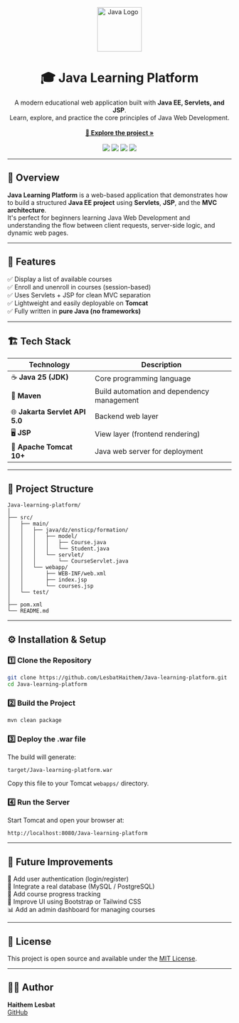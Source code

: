 <!-- PROJECT LOGO -->
<p align="center">
  <img src="https://cdn.jsdelivr.net/gh/devicons/devicon/icons/java/java-original.svg" alt="Java Logo" width="100"/>
</p>

<h1 align="center">🎓 Java Learning Platform</h1>

<p align="center">
  A modern educational web application built with <b>Java EE, Servlets, and JSP</b>.<br/>
  Learn, explore, and practice the core principles of Java Web Development.
  <br/><br/>
  <a href="https://github.com/LesbatHaithem/Java-learning-platform"><strong>🔗 Explore the project »</strong></a>
  <br/><br/>
  <img src="https://img.shields.io/badge/Java-25-blue?style=for-the-badge&logo=openjdk"/>
  <img src="https://img.shields.io/badge/Maven-4.0.0-orange?style=for-the-badge&logo=apache-maven"/>
  <img src="https://img.shields.io/badge/Tomcat-10+-yellow?style=for-the-badge&logo=apache-tomcat"/>
  <img src="https://img.shields.io/badge/JSP%20%26%20Servlets-Jakarta-blueviolet?style=for-the-badge"/>
</p>

---

## 📘 Overview

**Java Learning Platform** is a web-based application that demonstrates how to build a structured **Java EE project** using **Servlets**, **JSP**, and the **MVC architecture**.  
It's perfect for beginners learning Java Web Development and understanding the flow between client requests, server-side logic, and dynamic web pages.

---

## 🧩 Features

✅ Display a list of available courses  
✅ Enroll and unenroll in courses (session-based)  
✅ Uses Servlets + JSP for clean MVC separation  
✅ Lightweight and easily deployable on **Tomcat**  
✅ Fully written in **pure Java (no frameworks)**  

---

## 🏗️ Tech Stack

| Technology | Description |
|-------------|-------------|
| ☕ **Java 25 (JDK)** | Core programming language |
| 🧱 **Maven** | Build automation and dependency management |
| 🌐 **Jakarta Servlet API 5.0** | Backend web layer |
| 🖥️ **JSP** | View layer (frontend rendering) |
| 🚀 **Apache Tomcat 10+** | Java web server for deployment |

---

## 📂 Project Structure

```
Java-learning-platform/
│
├── src/
│   ├── main/
│   │   ├── java/dz/ensticp/formation/
│   │   │   ├── model/
│   │   │   │   ├── Course.java
│   │   │   │   └── Student.java
│   │   │   └── servlet/
│   │   │       └── CourseServlet.java
│   │   └── webapp/
│   │       ├── WEB-INF/web.xml
│   │       ├── index.jsp
│   │       └── courses.jsp
│   └── test/
│
├── pom.xml
└── README.md
```

---

## ⚙️ Installation & Setup

### 1️⃣ Clone the Repository
```bash
git clone https://github.com/LesbatHaithem/Java-learning-platform.git
cd Java-learning-platform
```

### 2️⃣ Build the Project
```bash
mvn clean package
```

### 3️⃣ Deploy the .war file

The build will generate:
```
target/Java-learning-platform.war
```

Copy this file to your Tomcat `webapps/` directory.

### 4️⃣ Run the Server

Start Tomcat and open your browser at:
```
http://localhost:8080/Java-learning-platform
```

---

## 🧭 Future Improvements

🚀 Add user authentication (login/register)  
💾 Integrate a real database (MySQL / PostgreSQL)  
🧮 Add course progress tracking  
🎨 Improve UI using Bootstrap or Tailwind CSS  
📊 Add an admin dashboard for managing courses

---

## 📝 License

This project is open source and available under the [MIT License](LICENSE).

---

## 👨‍💻 Author

**Haithem Lesbat**  
[GitHub](https://github.com/LesbatHaithem)